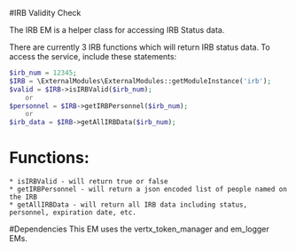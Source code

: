 
#IRB Validity Check

The IRB EM is a helper class for accessing IRB Status data.

There are currently 3 IRB functions which will return IRB status data. To
access the service, include these statements:
```php
$irb_num = 12345;
$IRB = \ExternalModules\ExternalModules::getModuleInstance('irb');
$valid = $IRB->isIRBValid($irb_num);
    or
$personnel = $IRB->getIRBPersonnel($irb_num);
    or
$irb_data = $IRB->getAllIRBData($irb_num);
```

# Functions:
    * isIRBValid - will return true or false
    * getIRBPersonnel - will return a json encoded list of people named on the IRB
    * getAllIRBData - will return all IRB data including status, personnel, expiration date, etc.

#Dependencies
This EM uses the vertx_token_manager and em_logger EMs.

```$xslt


```
